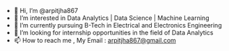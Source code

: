 - 👋 Hi, I’m @arpitjha867
- 👀 I’m interested in Data Analytics | Data Science | Machine Learning
- 🌱 I’m currently pursuing B-Tech in Electrical and Electronics Engineering
- 💞️ I’m looking for internship opportunities in the field of Data Analytics
- 📫 How to reach me , My Email : arpitjha867@gmail.com

<!---
arpitjha867/arpitjha867 is a ✨ special ✨ repository because its `README.md` (this file) appears on your GitHub profile.
You can click the Preview link to take a look at your changes.
--->
